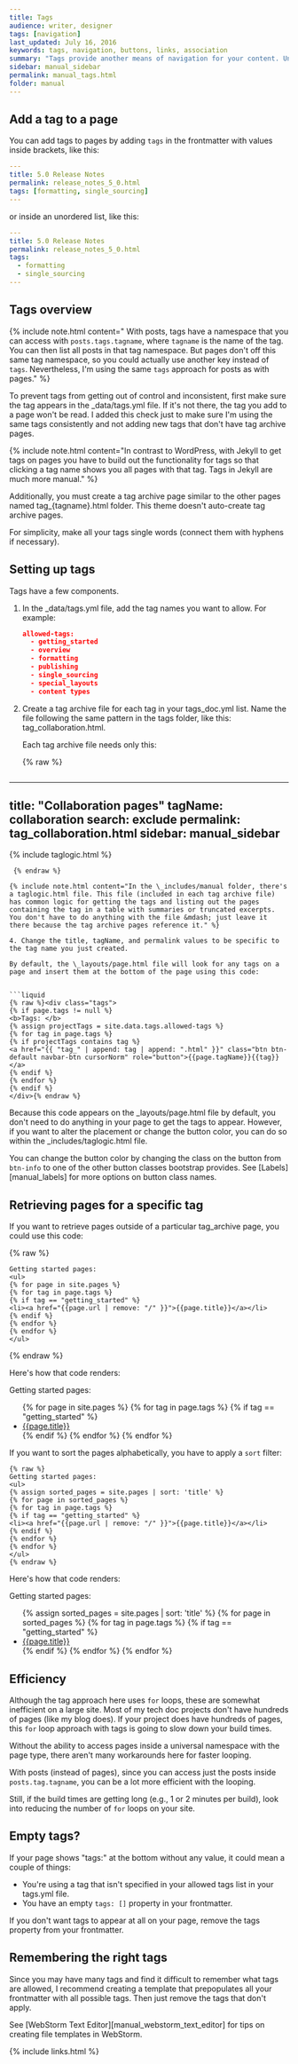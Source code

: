 ```yaml
---
title: Tags
audience: writer, designer
tags: [navigation]
last_updated: July 16, 2016
keywords: tags, navigation, buttons, links, association
summary: "Tags provide another means of navigation for your content. Unlike the table of contents, tags can show the content in a variety of arrangements and groupings. Implementing tags in this Jekyll theme is somewhat of a manual process."
sidebar: manual_sidebar
permalink: manual_tags.html
folder: manual
---
```


## Add a tag to a page

You can add tags to pages by adding `tags` in the frontmatter with values inside brackets, like this:

```yaml
---
title: 5.0 Release Notes
permalink: release_notes_5_0.html
tags: [formatting, single_sourcing]
---
```

or inside an unordered list, like this:

```yaml
---
title: 5.0 Release Notes
permalink: release_notes_5_0.html
tags: 
  - formatting
  - single_sourcing
---
```

## Tags overview

{% include note.html content=" With posts, tags have a namespace that you can access with <code>posts.tags.tagname</code>, where <code>tagname</code> is the name of the tag. You can then list all posts in that tag namespace. But pages don't off this same tag namespace, so you could actually use another key instead of <code>tags</code>. Nevertheless, I'm using the same <code>tags</code> approach for posts as with pages." %}


To prevent tags from getting out of control and inconsistent, first make sure the tag appears in the \_data/tags.yml file. If it's not there, the tag you add to a page won't be read. I added this check just to make sure I'm using the same tags consistently and not adding new tags that don't have tag archive pages.


{% include note.html content="In contrast to WordPress, with Jekyll to get tags on pages you have to build out the functionality for tags so that clicking a tag name shows you all pages with that tag. Tags in Jekyll are much more manual." %}

Additionally, you must create a tag archive page similar to the other pages named tag_{tagname}.html folder. This theme doesn't auto-create tag archive pages.

For simplicity, make all your tags single words (connect them with hyphens if necessary).

## Setting up tags

Tags have a few components.

1. In the \_data/tags.yml file, add the tag names you want to allow. For example:

   ```json
   allowed-tags:
     - getting_started
     - overview
     - formatting
     - publishing
     - single_sourcing
     - special_layouts
     - content types
   ```

3. Create a tag archive file for each tag in your tags_doc.yml list. Name the file following the same pattern in the tags folder, like this: tag_collaboration.html.

   Each tag archive file needs only this:

   {% raw %}
   ```liquid
---
title: "Collaboration pages"
tagName: collaboration
search: exclude
permalink: tag_collaboration.html
sidebar: manual_sidebar
---
{% include taglogic.html %}
   ```
    {% endraw %}

   {% include note.html content="In the \_includes/manual folder, there's a taglogic.html file. This file (included in each tag archive file) has common logic for getting the tags and listing out the pages containing the tag in a table with summaries or truncated excerpts. You don't have to do anything with the file &mdash; just leave it there because the tag archive pages reference it." %}

4. Change the title, tagName, and permalink values to be specific to the tag name you just created.

   By default, the \_layouts/page.html file will look for any tags on a page and insert them at the bottom of the page using this code:


```liquid
{% raw %}<div class="tags">
{% if page.tags != null %}
<b>Tags: </b>
{% assign projectTags = site.data.tags.allowed-tags %}
{% for tag in page.tags %}
{% if projectTags contains tag %}
<a href="{{ "tag_" | append: tag | append: ".html" }}" class="btn btn-default navbar-btn cursorNorm" role="button">{{page.tagName}}{{tag}}</a>
{% endif %}
{% endfor %}
{% endif %}
</div>{% endraw %}
```


Because this code appears on the \_layouts/page.html file by default, you don't need to do anything in your page to get the tags to appear. However, if you want to alter the placement or change the button color, you can do so within the \_includes/taglogic.html file.

You can change the button color by changing the class on the button from `btn-info` to one of the other button classes bootstrap provides. See [Labels][manual_labels] for more options on button class names.

## Retrieving pages for a specific tag

If you want to retrieve pages outside of a particular tag_archive page, you could use this code:

{% raw %}
```liquid
Getting started pages:
<ul>
{% for page in site.pages %}
{% for tag in page.tags %}
{% if tag == "getting_started" %}
<li><a href="{{page.url | remove: "/" }}">{{page.title}}</a></li>
{% endif %}
{% endfor %}
{% endfor %}
</ul>
```
{% endraw %}

Here's how that code renders:

Getting started pages:
<ul>
{% for page in site.pages %}
{% for tag in page.tags %}
{% if tag == "getting_started" %}
<li><a href="{{page.url | remove: "/" }}">{{page.title}}</a></li>
{% endif %}
{% endfor %}
{% endfor %}
</ul>

If you want to sort the pages alphabetically, you have to apply a `sort` filter:

```liquid
{% raw %}
Getting started pages:
<ul>
{% assign sorted_pages = site.pages | sort: 'title' %}
{% for page in sorted_pages %}
{% for tag in page.tags %}
{% if tag == "getting_started" %}
<li><a href="{{page.url | remove: "/" }}">{{page.title}}</a></li>
{% endif %}
{% endfor %}
{% endfor %}
</ul>
{% endraw %}
```

Here's how that code renders:

Getting started pages:
<ul>
{% assign sorted_pages = site.pages | sort: 'title' %}
{% for page in sorted_pages %}
{% for tag in page.tags %}
{% if tag == "getting_started" %}
<li><a href="{{page.url | remove: "/"}}">{{page.title}}</a></li>
{% endif %}
{% endfor %}
{% endfor %}
</ul>

## Efficiency
Although the tag approach here uses `for` loops, these are somewhat inefficient on a large site. Most of my tech doc projects don't have hundreds of pages (like my blog does). If your project does have hundreds of pages, this `for` loop approach with tags is going to slow down your build times.

Without the ability to access pages inside a universal namespace with the page type, there aren't many workarounds here for faster looping.

With posts (instead of pages), since you can access just the posts inside `posts.tag.tagname`, you can be a lot more efficient with the looping.

Still, if the build times are getting long (e.g., 1 or 2 minutes per build), look into reducing the number of `for` loops on your site.

## Empty tags?

If your page shows "tags:" at the bottom without any value, it could mean a couple of things:

* You're using a tag that isn't specified in your allowed tags list in your tags.yml file.
* You have an empty `tags: []` property in your frontmatter.

If you don't want tags to appear at all on your page, remove the tags property from your frontmatter.

## Remembering the right tags

Since you may have many tags and find it difficult to remember what tags are allowed, I recommend creating a template that prepopulates all your frontmatter with all possible tags. Then just remove the tags that don't apply.

See [WebStorm Text Editor][manual_webstorm_text_editor] for tips on creating file templates in WebStorm.

{% include links.html %}
